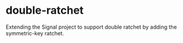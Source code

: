 # double-ratchet
Extending the Signal project to support double ratchet by adding the symmetric-key ratchet.
